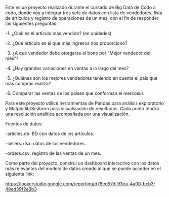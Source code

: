 Este es un proyecto realizado durante el cursado de Big Data de Codo a codo, donde voy a integrar tres sets de datos con lista de vendedores, lista de artículos y registro de operaciones de un mes, con el fin de responder las siguientes preguntas:

-1. ¿Cuál es el artículo más vendido? (en unidades)

-2. ¿Qué artículo es el que más ingresos nos proporcionó?

-3. ¿A qué vendedor debe otorgarse el bono por "Mejor vendedor del mes"?

-4. ¿Hay grandes variaciones en ventas a lo largo del mes?

-5. ¿Quiénes son los mejores vendedores teniendo en cuenta el país que más compras realiza?

-6. Comparar las ventas de los países que conforman el mercosur.

Para este proyecto utilicé herramientas de Pandas para análisis exploratorio y Matplotlib/Seaborn para visualización de resultados. Cada punto tendrá una resolución analítica acompañada por una visualización.

Fuentes de datos:

  -articles.db: BD con datos de los artículos.

  -sellers.xlsx: datos de los vendedores.
  
  -orders.csv: registro de las ventas de un mes.

Como parte del proyecto, construí un dashboard interactivo con los datos más relevantes del modelo de datos creado al que se puede acceder en el siguiente link:

  https://lookerstudio.google.com/reporting/d78ed57d-93ea-4a00-bcb3-48ed39f2e3b3
